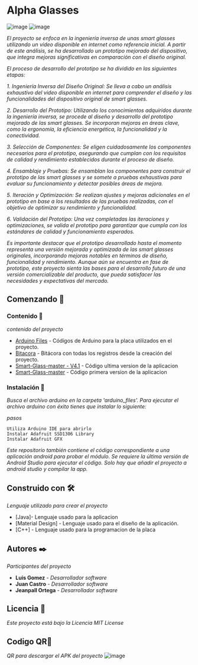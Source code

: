 # Alpha Glasses
![image](https://github.com/Jeanpall/Alpha_Glasses/assets/110853639/0baacbec-1e70-4874-856a-ae9e0e2f28a6)
![image](https://github.com/Jeanpall/Alpha_Glasses/assets/110853639/f250db64-e0fd-4b07-94ae-27138f0a41da)

_El proyecto se enfoca en la ingeniería inversa de unas smart glasses utilizando un video disponible en internet como referencia inicial. A partir de este análisis, se ha desarrollado un prototipo mejorado del dispositivo, que integra mejoras significativas en comparación con el diseño original._

_El proceso de desarrollo del prototipo se ha dividido en las siguientes etapas:_

_1. Ingeniería Inversa del Diseño Original: Se lleva a cabo un análisis exhaustivo del video disponible en internet para comprender el diseño y las funcionalidades del dispositivo original de smart glasses._

_2. Desarrollo del Prototipo: Utilizando los conocimientos adquiridos durante la ingeniería inversa, se procede al diseño y desarrollo del prototipo mejorado de las smart glasses. Se incorporan mejoras en áreas clave, como la ergonomía, la eficiencia energética, la funcionalidad y la conectividad._

_3. Selección de Componentes: Se eligen cuidadosamente los componentes necesarios para el prototipo, asegurando que cumplan con los requisitos de calidad y rendimiento establecidos durante el proceso de diseño._

_4. Ensamblaje y Pruebas: Se ensamblan los componentes para construir el prototipo de las smart glasses y se somete a pruebas exhaustivas para evaluar su funcionamiento y detectar posibles áreas de mejora._

_5. Iteración y Optimización: Se realizan ajustes y mejoras adicionales en el prototipo en base a los resultados de las pruebas realizadas, con el objetivo de optimizar su rendimiento y funcionalidad._

_6. Validación del Prototipo: Una vez completadas las iteraciones y optimizaciones, se valida el prototipo para garantizar que cumpla con los estándares de calidad y funcionamiento esperados._

_Es importante destacar que el prototipo desarrollado hasta el momento representa una versión mejorada y optimizada de las smart glasses originales, incorporando mejoras notables en términos de diseño, funcionalidad y rendimiento. Aunque aún se encuentra en fase de prototipo, este proyecto sienta las bases para el desarrollo futuro de una versión comercializable del producto, que pueda satisfacer las necesidades y expectativas del mercado._

## Comenzando 🚀

### Contenido 📜
_contenido del proyecto_

* [Arduino Files](https://github.com/Jeanpall/Alpha_Glasses/tree/main/Arduino%20Files) - Códigos de Arduino para la placa utilizados en el proyecto.
* [Bitacora](https://github.com/Jeanpall/Alpha_Glasses/tree/main/Bitacora) -  Bitácora con todas los registros desde la creación del proyecto.
* [Smart-Glass-master - V4.1](https://github.com/Jeanpall/Alpha_Glasses/tree/main/Smart-Glass-master%20-%20V4.1) - Código ultima version de la aplicacion
* [Smart-Glass-master](https://github.com/Jeanpall/Alpha_Glasses/tree/main/Smart-Glass-master) - Código primera version de la aplicacion


### Instalación 🔧

_Busca el archivo arduino en la carpeta 'arduino_files'. Para ejecutar el archivo arduino con éxito tienes que instalar lo siguiente:_

_pasos_

```
Utiliza Arduino IDE para abrirlo
Instalar Adafruit SSD1306 Library
Instalar Adafruit GFX
```

_Este repositorio también contiene el código correspondiente a una aplicación android para probar el módulo. Se requiere la última versión de Android Studio para ejecutar el código. Solo hay que añadir el proyecto a android studio y compilar la app._

## Construido con 🛠️

_Lenguaje utilizado para crear el proyecto_

* [Java]- Lenguaje usado para la aplicacion
* [Material Design] - Lenguaje usado para el diseño de la aplicación.
* [C++] - Lenguaje usado para la programacion de la placa


## Autores ✒️

_Participantes del proyecto_

* **Luis Gomez** - *Desarrollador software* 
* **Juan Castro** - *Desarrollador software* 
* **Jeanpall Ortega** - *Desarrollador software* 

## Licencia 📄

_Este proyecto está bajo la Licencia MIT License_

## Codigo QR📄
_QR para descargar el APK del proyecto_
![image](https://github.com/Jeanpall/Alpha_Glasses/assets/110853639/73f9d151-0e4c-46d6-bc5b-448bc28957ac)







